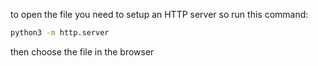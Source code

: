 to open the file you need to setup an HTTP server so run this command: 
```bash
python3 -m http.server
```
then choose the file in the browser
